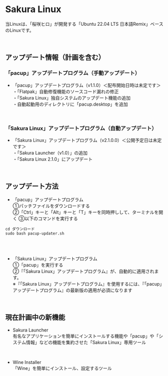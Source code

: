 # Sakura Linux<br>
当Linuxは、「桜咲ヒロ」が開発する「Ubuntu 22.04 LTS 日本語Remix」ベースのLinuxです。<br>

<br>

## アップデート情報（計画を含む）<br>
### 「pacup」アップデートプログラム（手動アップデート）<br>
- 「pacup」アップデートプログラム（v1.1.0）＜配布開始日時は未定です＞<br>
・「Flatpak」自動修復機能のソースコード漏れの修正<br>
・「Sakura Linux」独自システムのアップデート機能の追加<br>
・自動起動用のディレクトリに「pacup.desktop」を追加<br>

<br>

### 「Sakura Linux」アップデートプログラム（自動アップデート）<br>
- 「Sakura Linux」アップデートプログラム（v2.1.0.0）＜公開予定日は未定です＞<br>
・「Sakura Launcher（v1.0）」の追加<br>
・「Sakura Linux 2.1.0」にアップデート

<br>

## アップデート方法<br>
- 「pacup」アップデートプログラム<br>
①パッチファイルをダウンロードする<br>
②「Ctrl」キーと「Alt」キーと「T」キーを同時押しして、ターミナルを開く
③以下のコマンドを実行する
```
cd ダウンロード
sudo bash pacup-updater.sh
```

<br>
<br>

- 「Sakura Linux」アップデートプログラム<br>
①「pacup」を実行する<br>
②『「Sakura Linux」アップデートプログラム』が、自動的に適用されます。<br>
※『「Sakura Linux」アップデートプログラム』を使用するには、『「pacup」アップデートプログラム』の最新版の適用が必須になります<br>

<br>

## 現在計画中の新機能<br>
- Sakura Launcher<br>
有名なアプリケーションを簡単にインストールする機能や「pacup」や「システム情報」などの機能を集約させた「Sakura Linux」専用ツール<br>

<br>

- Wine Installer<br>
「Wine」を簡単にインストール、設定するツール<br>

